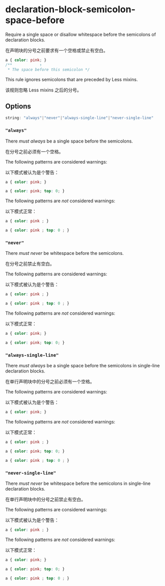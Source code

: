 # declaration-block-semicolon-space-before

Require a single space or disallow whitespace before the semicolons of declaration blocks.

在声明块的分号之前要求有一个空格或禁止有空白。

```css
a { color: pink; }
/**            ↑
 * The space before this semicolon */
```

This rule ignores semicolons that are preceded by Less mixins.

该规则忽略 Less mixins 之后的分号。

## Options

```js
string: "always"|"never"|"always-single-line"|"never-single-line"
```

### `"always"`

There *must always* be a single space before the semicolons.

在分号之前必须有一个空格。

The following patterns are considered warnings:

以下模式被认为是个警告：

```css
a { color: pink; }
```

```css
a { color: pink; top: 0; }
```

The following patterns are *not* considered warnings:

以下模式正常：

```css
a { color: pink ; }
```

```css
a { color: pink ; top: 0 ; }
```

### `"never"`

There *must never* be whitespace before the semicolons.

在分号之前禁止有空白。

The following patterns are considered warnings:

以下模式被认为是个警告：

```css
a { color: pink ; }
```

```css
a { color: pink ; top: 0 ; }
```

The following patterns are *not* considered warnings:

以下模式正常：

```css
a { color: pink; }
```

```css
a { color: pink; top: 0; }
```

### `"always-single-line"`

There *must always* be a single space before the semicolons in single-line declaration blocks.

在单行声明块中的分号之前必须有一个空格。

The following patterns are considered warnings:

以下模式被认为是个警告：

```css
a { color: pink; }
```

The following patterns are *not* considered warnings:

以下模式正常：

```css
a { color: pink ; }
```

```css
a { color: pink; top: 0; }
```

```css
a { color: pink ; top: 0 ; }
```

### `"never-single-line"`

There *must never* be whitespace before the semicolons in single-line declaration blocks.

在单行声明块中的分号之前禁止有空白。

The following patterns are considered warnings:

以下模式被认为是个警告：

```css
a { color: pink ; }
```

The following patterns are *not* considered warnings:

以下模式正常：

```css
a { color: pink; }
```

```css
a { color: pink; top: 0; }
```

```css
a { color: pink ; top: 0 ; }
```
